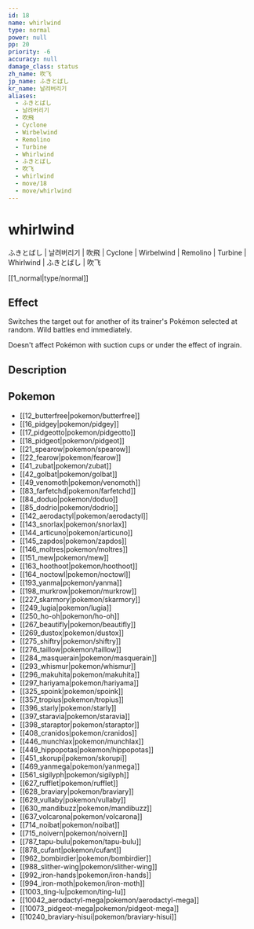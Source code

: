 ```yaml
---
id: 18
name: whirlwind
type: normal
power: null
pp: 20
priority: -6
accuracy: null
damage_class: status
zh_name: 吹飞
jp_name: ふきとばし
kr_name: 날려버리기
aliases:
  - ふきとばし
  - 날려버리기
  - 吹飛
  - Cyclone
  - Wirbelwind
  - Remolino
  - Turbine
  - Whirlwind
  - ふきとばし
  - 吹飞
  - whirlwind
  - move/18
  - move/whirlwind
---
```

# whirlwind
    
ふきとばし | 날려버리기 | 吹飛 | Cyclone | Wirbelwind | Remolino | Turbine | Whirlwind | ふきとばし | 吹飞

[[1_normal|type/normal]]

## Effect

Switches the target out for another of its trainer's Pokémon selected at random.  Wild battles end immediately.

Doesn't affect Pokémon with suction cups or under the effect of ingrain.

## Description



## Pokemon

- [[12_butterfree|pokemon/butterfree]]
- [[16_pidgey|pokemon/pidgey]]
- [[17_pidgeotto|pokemon/pidgeotto]]
- [[18_pidgeot|pokemon/pidgeot]]
- [[21_spearow|pokemon/spearow]]
- [[22_fearow|pokemon/fearow]]
- [[41_zubat|pokemon/zubat]]
- [[42_golbat|pokemon/golbat]]
- [[49_venomoth|pokemon/venomoth]]
- [[83_farfetchd|pokemon/farfetchd]]
- [[84_doduo|pokemon/doduo]]
- [[85_dodrio|pokemon/dodrio]]
- [[142_aerodactyl|pokemon/aerodactyl]]
- [[143_snorlax|pokemon/snorlax]]
- [[144_articuno|pokemon/articuno]]
- [[145_zapdos|pokemon/zapdos]]
- [[146_moltres|pokemon/moltres]]
- [[151_mew|pokemon/mew]]
- [[163_hoothoot|pokemon/hoothoot]]
- [[164_noctowl|pokemon/noctowl]]
- [[193_yanma|pokemon/yanma]]
- [[198_murkrow|pokemon/murkrow]]
- [[227_skarmory|pokemon/skarmory]]
- [[249_lugia|pokemon/lugia]]
- [[250_ho-oh|pokemon/ho-oh]]
- [[267_beautifly|pokemon/beautifly]]
- [[269_dustox|pokemon/dustox]]
- [[275_shiftry|pokemon/shiftry]]
- [[276_taillow|pokemon/taillow]]
- [[284_masquerain|pokemon/masquerain]]
- [[293_whismur|pokemon/whismur]]
- [[296_makuhita|pokemon/makuhita]]
- [[297_hariyama|pokemon/hariyama]]
- [[325_spoink|pokemon/spoink]]
- [[357_tropius|pokemon/tropius]]
- [[396_starly|pokemon/starly]]
- [[397_staravia|pokemon/staravia]]
- [[398_staraptor|pokemon/staraptor]]
- [[408_cranidos|pokemon/cranidos]]
- [[446_munchlax|pokemon/munchlax]]
- [[449_hippopotas|pokemon/hippopotas]]
- [[451_skorupi|pokemon/skorupi]]
- [[469_yanmega|pokemon/yanmega]]
- [[561_sigilyph|pokemon/sigilyph]]
- [[627_rufflet|pokemon/rufflet]]
- [[628_braviary|pokemon/braviary]]
- [[629_vullaby|pokemon/vullaby]]
- [[630_mandibuzz|pokemon/mandibuzz]]
- [[637_volcarona|pokemon/volcarona]]
- [[714_noibat|pokemon/noibat]]
- [[715_noivern|pokemon/noivern]]
- [[787_tapu-bulu|pokemon/tapu-bulu]]
- [[878_cufant|pokemon/cufant]]
- [[962_bombirdier|pokemon/bombirdier]]
- [[988_slither-wing|pokemon/slither-wing]]
- [[992_iron-hands|pokemon/iron-hands]]
- [[994_iron-moth|pokemon/iron-moth]]
- [[1003_ting-lu|pokemon/ting-lu]]
- [[10042_aerodactyl-mega|pokemon/aerodactyl-mega]]
- [[10073_pidgeot-mega|pokemon/pidgeot-mega]]
- [[10240_braviary-hisui|pokemon/braviary-hisui]]

